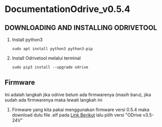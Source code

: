 # DocumentationOdrive_v0.5.4

## **DOWNLOADING AND INSTALLING ODRIVETOOL**
1. Install python3

    `sudo apt install python3 python3-pip`

2. Install Odrivetool melalui terminal

   `sudo pip3 install --upgrade odrive`

## **Firmware**
Ini adalah langkah jika odrive belum ada firmwarenya (masih baru), jika sudah ada firmwarenya maka lewati langkah ini
1. Firmware yang kita pakai menggunakan firmware versi 0.5.4 maka download dulu file .elf pada [Link Berikut](https://docs.odriverobotics.com/releases/firmware) lalu pilih versi "ODrive v3.5-24V"
